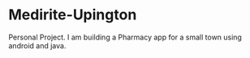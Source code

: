 # Medirite-Upington
Personal Project. I am building a Pharmacy app for a small town using android and java.

